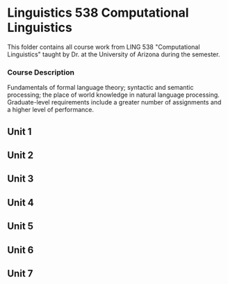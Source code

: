 # Linguistics 538 Computational Linguistics

This folder contains all course work from LING 538 "Computational Linguistics" taught by Dr.  at the University of Arizona during the  semester.

### Course Description
Fundamentals of formal language theory; syntactic and semantic processing; the place of world knowledge in natural language processing.  Graduate-level requirements include a greater number of assignments and a higher level of performance.

## Unit 1



## Unit 2



## Unit 3


## Unit 4


 
## Unit 5



## Unit 6



## Unit 7


